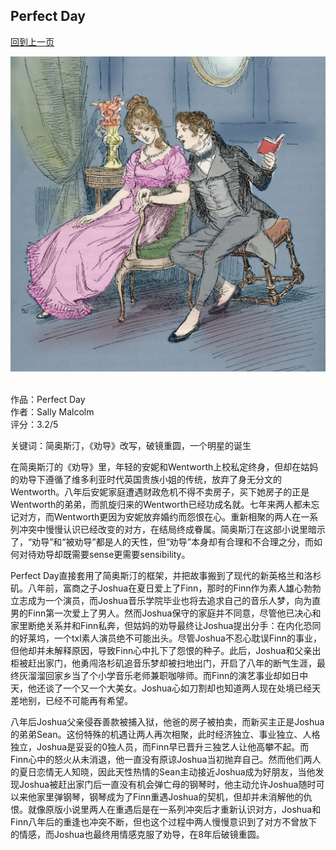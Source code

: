 ## Perfect Day
[回到上一页](https://boheme13.github.io/books/)  &nbsp;&nbsp;

![avatar](./original.jpg)
<br>
<br>

作品：Perfect Day<br>
作者：Sally Malcolm<br>
评分：3.2/5<br>

关键词：简奥斯汀，《劝导》改写，破镜重圆，一个明星的诞生

在简奥斯汀的《劝导》里，年轻的安妮和Wentworth上校私定终身，但却在姑妈的劝导下遵循了维多利亚时代英国贵族小姐的传统，放弃了身无分文的Wentworth。八年后安妮家庭遭遇财政危机不得不卖房子，买下她房子的正是Wentworth的弟弟，而凯旋归来的Wentworth已经功成名就。七年来两人都未忘记对方，而Wentworth更因为安妮放弃婚约而怨恨在心。重新相聚的两人在一系列冲突中慢慢认识已经改变的对方，在结局终成眷属。简奥斯汀在这部小说里暗示了，“劝导”和“被劝导”都是人的天性，但“劝导”本身却有合理和不合理之分，而如何对待劝导却既需要sense更需要sensibility。

Perfect Day直接套用了简奥斯汀的框架，并把故事搬到了现代的新英格兰和洛杉矶。八年前，富商之子Joshua在夏日爱上了Finn，那时的Finn作为素人雄心勃勃立志成为一个演员，而Joshua音乐学院毕业也将去追求自己的音乐人梦，向为直男的Finn第一次爱上了男人。然而Joshua保守的家庭并不同意，尽管他已决心和家里断绝关系并和Finn私奔，但姑妈的劝导最终让Joshua提出分手：在内化恐同的好莱坞，一个txl素人演员绝不可能出头。尽管Joshua不忍心耽误Finn的事业，但他却并未解释原因，导致Finn心中扎下了怨恨的种子。此后，Joshua和父亲出柜被赶出家门，他勇闯洛杉矶追音乐梦却被扫地出门，开启了八年的断气生涯，最终灰溜溜回家乡当了个小学音乐老师兼职咖啡师。而Finn的演艺事业却如日中天，他还谈了一个又一个大美女。Joshua心如刀割却也知道两人现在处境已经天差地别，已经不可能再有希望。

八年后Joshua父亲侵吞善款被捕入狱，他爸的房子被拍卖，而新买主正是Joshua的弟弟Sean。这份特殊的机遇让两人再次相聚，此时经济独立、事业独立、人格独立，Joshua是妥妥的0独人员，而Finn早已晋升三独艺人让他高攀不起。而Finn心中的怒火从未消退，他一直没有原谅Joshua当初抛弃自己。然而他们两人的夏日恋情无人知晓，因此天性热情的Sean主动接近Joshua成为好朋友，当他发现Joshua被赶出家门后一直没有机会弹亡母的钢琴时，他主动允许Joshua随时可以来他家里弹钢琴，钢琴成为了Finn重遇Joshua的契机，但却并未消解他的仇恨。就像原版小说里两人在重遇后是在一系列冲突后才重新认识对方，Joshua和Finn八年后的重逢也冲突不断，但也这个过程中两人慢慢意识到了对方不曾放下的情感，而Joshua也最终用情感克服了劝导，在8年后破镜重圆。